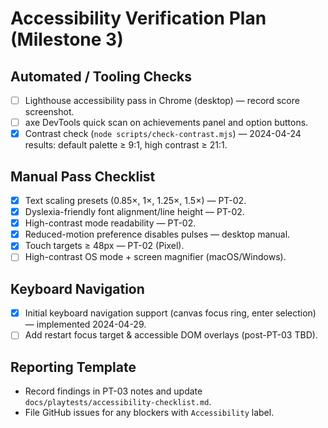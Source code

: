 # Accessibility Verification Plan (Milestone 3)

## Automated / Tooling Checks
- [ ] Lighthouse accessibility pass in Chrome (desktop) — record score screenshot.
- [ ] axe DevTools quick scan on achievements panel and option buttons.
- [x] Contrast check (`node scripts/check-contrast.mjs`) — 2024-04-24 results: default palette ≥ 9:1, high contrast ≥ 21:1.

## Manual Pass Checklist
- [x] Text scaling presets (0.85×, 1×, 1.25×, 1.5×) — PT-02.
- [x] Dyslexia-friendly font alignment/line height — PT-02.
- [x] High-contrast mode readability — PT-02.
- [x] Reduced-motion preference disables pulses — desktop manual.
- [x] Touch targets ≥ 48px — PT-02 (Pixel).
- [ ] High-contrast OS mode + screen magnifier (macOS/Windows).

## Keyboard Navigation
- [x] Initial keyboard navigation support (canvas focus ring, enter selection) — implemented 2024-04-29.
- [ ] Add restart focus target & accessible DOM overlays (post-PT-03 TBD).

## Reporting Template
- Record findings in PT-03 notes and update `docs/playtests/accessibility-checklist.md`.
- File GitHub issues for any blockers with `Accessibility` label.

